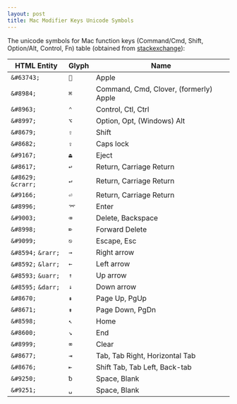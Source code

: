 ```yaml
---
layout: post
title: Mac Modifier Keys Unicode Symbols
---
```


The unicode symbols for Mac function keys (Command/Cmd, Shift, Option/Alt, Control, Fn)
table (obtained from [stackexchange](https://apple.stackexchange.com/a/55729/519002)):

| HTML Entity         | Glyph | Name                                   |
|---------------------|-------|----------------------------------------|
| `&#63743;`          | ``   | Apple                                  
| `&#8984;`           | `⌘`   | Command, Cmd, Clover, (formerly) Apple 
| `&#8963;`           | `⌃`   | Control, Ctl, Ctrl                     
| `&#8997;`           | `⌥`   | Option, Opt, (Windows) Alt             
| `&#8679;`           | `⇧`   | Shift                                  
| `&#8682;`           | `⇪`   | Caps lock                              
| `&#9167;`           | `⏏`   | Eject                                  
| `&#8617;`           | `↩`   | Return, Carriage Return                
| `&#8629;` `&crarr;` | `↵`   | Return, Carriage Return                
| `&#9166;`           | `⏎`   | Return, Carriage Return                
| `&#8996;`           | `⌤`   | Enter                                  
| `&#9003;`           | `⌫`   | Delete, Backspace                      
| `&#8998;`           | `⌦`   | Forward Delete                         
| `&#9099;`           | `⎋`   | Escape, Esc                            
| `&#8594;` `&rarr;`  | `→`   | Right arrow                            
| `&#8592;` `&larr;`  | `←`   | Left arrow                             
| `&#8593;` `&uarr;`  | `↑`   | Up arrow                               
| `&#8595;` `&darr;`  | `↓`   | Down arrow                             
| `&#8670;`           | `⇞`   | Page Up, PgUp                          
| `&#8671;`           | `⇟`   | Page Down, PgDn                        
| `&#8598;`           | `↖`   | Home                                   
| `&#8600;`           | `↘`   | End                                    
| `&#8999;`           | `⌧`   | Clear                                  
| `&#8677;`           | `⇥`   | Tab, Tab Right, Horizontal Tab         
| `&#8676;`           | `⇤`   | Shift Tab, Tab Left, Back-tab          
| `&#9250;`           | `␢`   | Space, Blank                           
| `&#9251;`           | `␣`   | Space, Blank                           
